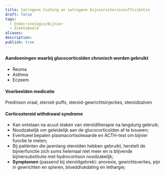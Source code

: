 ```yaml
---
title: Iatrogene Cushing en iatrogene bijnierschorsinsufficiëntie
draft: false
tags:
  - Endocrinologie/Bijnier
  - Ziektebeeld
aliases: 
description: 
publish: true
---
```



#### Aandoeningen waarbij glucocorticoïden chronisch worden gebruikt
- Reuma
- Asthma
- Eczeem

#### Voorbeelden medicatie
Prednison oraal, steroid-puffs, steroid-gewrichtsinjecties, steroidzalven
#### Corticosteroid withdrawal syndrome
- Kan ontstaan na acuut staken van steroïdtherapie na langdurig gebruik;
- Noodzakelijk om geleidelijk aan de glucocorticoïden af te bouwen;
- Eventueel bepalen plasmacortisolwaarde en ACTH-test om bijnier functie te meten;
- Bij patiënten die jarenlang steroïden hebben gebruikt, herstelt de bijnierfunctie zich soms helemaal niet meer en is blijvende bijniersubstitutie met hydrocortison noodzakelijk;
- **Symptomen** (passend bij steroïdgebrek): anorexie, gewichtsverlies, pijn in gewrichten en spieren, bloeddrukdaling en lethargie;